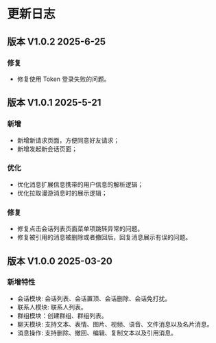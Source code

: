 # 更新日志

## 版本 V1.0.2 2025-6-25

### 修复

- 修复使用 Token 登录失败的问题。

## 版本 V1.0.1 2025-5-21

### 新增

- 新增新请求页面，方便同意好友请求；
- 新增发起新会话页面；

### 优化

- 优化消息扩展信息携带的用户信息的解析逻辑；
- 优化拉取漫游消息时的展示逻辑；

### 修复

- 修复点击会话列表页面菜单项跳转异常的问题。
- 修复被引用的消息被删除或者撤回后，回复消息展示有误的问题。

## 版本 V1.0.0 2025-03-20 

### 新增特性

- 会话模块: 会话列表、会话置顶、会话删除、会话免打扰。
- 联系人模块: 联系人列表。
- 群组模块：创建群组、群组列表。
- 聊天模块: 支持文本、表情、图片、视频、语音、文件消息以及名片消息。
- 消息操作: 支持删除、撤回、编辑、复制文本以及引用消息。

